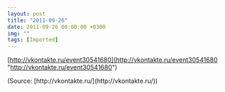 ```yaml
---
layout: post
title: "2011-09-26"
date: 2011-09-26 00:00:00 +0300
img: ""
tags: [Imported]
---
```


[http://vkontakte.ru/event30541680](http://vkontakte.ru/event30541680 "http://vkontakte.ru/event30541680")

<div class="attribution">(<span>Source:</span> [http://vkontakte.ru/](http://vkontakte.ru/))</div>